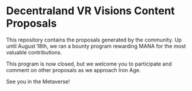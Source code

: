# Decentraland VR Visions Content Proposals

This repository contains the proposals generated by the community. Up until August 18th, we ran a bounty program rewarding MANA for the most valuable contributions.

This program is now closed, but we welcome you to participate and comment on other proposals as we approach Iron Age.

See you in the Metaverse!
